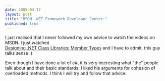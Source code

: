 ```yaml
---
date: 2005-04-17
layout: post
title: "MSDN .NET Framework Developer Center:"
published: true
---
```

I just realised that I never followed my own advice to watch the videos on MSDN.  I just watched
<br /><a href="http://msdn.microsoft.com/netframework/programming/classlibraries/membertypes/">Designing .NET Class Libraries: Member Types</a> and I have to admit, this guy talks sense :)  
<p />
Even though I have done a lot of c#, it is very interesting what "the" people talk about and their basic standards. I liked his arguments for cohesion of overloaded methods.  I think I will try and follow that advice.<div class="blogger-post-footer"><img class="posterous_download_image" src="https://blogger.googleusercontent.com/tracker/8109338-111375862679081661?l=www.kinlan.co.uk%2Findex.html" height="1" alt="" width="1" /></div>

